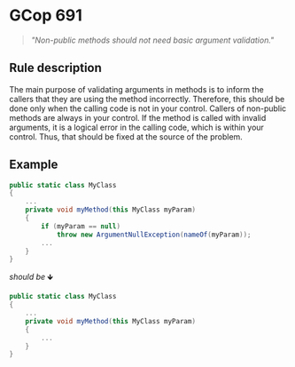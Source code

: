﻿# GCop 691

> *"Non-public methods should not need basic argument validation."*

## Rule description

The main purpose of validating arguments in methods is to inform the callers that they are using the method incorrectly. Therefore, this should be done only when the calling code is not in your control.
Callers of non-public methods are always in your control. If the method is called with invalid arguments, it is a logical error in the calling code, which is within your control. Thus, that should be fixed at the source of the problem.

## Example

```csharp
public static class MyClass
{
    ...
    private void myMethod(this MyClass myParam)
    {
        if (myParam == null)
            throw new ArgumentNullException(nameOf(myParam));
        ...
    }
}
```

*should be* 🡻

```csharp
public static class MyClass
{
    ...
    private void myMethod(this MyClass myParam)
    {        
        ...
    }
}
```
